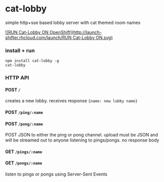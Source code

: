 # cat-lobby

simple http+sse based lobby server with cat themed room names

[![RUN Cat-Lobby ON OpenShift](http://launch-shifter.rhcloud.com/launch/RUN Cat-Lobby ON.svg)](https://openshift.redhat.com/app/console/application_type/custom?&cartridges[]=nodejs-0.10&initial_git_url=https://github.com/maxogden/cat-lobby.git&name=cat-lobby)

### install + run

```
npm install cat-lobby -g
cat-lobby
```

### HTTP API

#### POST `/`

creates a new lobby. receives response `{name: new lobby name}`

#### POST `/ping/:name`
#### POST `/pong/:name`

POST JSON to either the ping or pong channel. upload must be JSON and will be streamed out to anyone listening to pings/pongs. no response body

#### GET `/pings/:name`
#### GET `/pongs/:name`

listen to pings or pongs using Server-Sent Events
